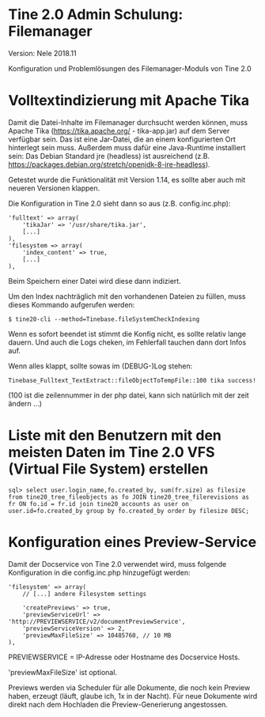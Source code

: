 Tine 2.0 Admin Schulung: Filemanager
=================

Version: Nele 2018.11

Konfiguration und Problemlösungen des Filemanager-Moduls von Tine 2.0

Volltextindizierung mit Apache Tika
=================

Damit die Datei-Inhalte im Filemanager durchsucht werden können, muss Apache Tika (https://tika.apache.org/ - tika-app.jar)
 auf dem Server verfügbar sein. Das ist eine Jar-Datei, die an einem konfigurierten
 Ort hinterlegt sein muss. Außerdem muss dafür eine Java-Runtime installiert sein:
 Das Debian Standard jre (headless) ist ausreichend (z.B. https://packages.debian.org/stretch/openjdk-8-jre-headless).

Getestet wurde die Funktionalität mit Version 1.14, es sollte aber auch mit neueren Versionen klappen.

Die Konfiguration in Tine 2.0 sieht dann so aus (z.B. config.inc.php):

    'fulltext' => array(
        'tikaJar' => '/usr/share/tika.jar',
        [...]
    ),
    'filesystem => array(
        'index_content' => true,
        [...]
    ), 

Beim Speichern einer Datei wird diese dann indiziert.

Um den Index nachträglich mit den vorhandenen Dateien zu füllen, muss dieses Kommando aufgerufen werden:

    $ tine20-cli --method=Tinebase.fileSystemCheckIndexing

Wenn es sofort beendet ist stimmt die Konfig nicht,  es sollte relativ lange dauern. Und auch die Logs cheken,
 im Fehlerfall tauchen dann dort Infos auf.

Wenn alles klappt, sollte sowas im (DEBUG-)Log stehen:

    Tinebase_Fulltext_TextExtract::fileObjectToTempFile::100 tika success!

(100 ist die zeilennummer in der php datei, kann sich natürlich mit der zeit ändern ...)

Liste mit den Benutzern mit den meisten Daten im Tine 2.0 VFS (Virtual File System) erstellen
=====

    sql> select user.login_name,fo.created_by, sum(fr.size) as filesize from tine20_tree_fileobjects as fo JOIN tine20_tree_filerevisions as fr ON fo.id = fr.id join tine20_accounts as user on user.id=fo.created_by group by fo.created_by order by filesize DESC;

Konfiguration eines Preview-Service
=====

Damit der Docservice von Tine 2.0 verwendet wird, muss folgende Konfiguration in die config.inc.php
 hinzugefügt werden:

    'filesystem' => array(
        // [...] andere Filesystem settings
        
        'createPreviews' => true,
        'previewServiceUrl' => 'http://PREVIEWSERVICE/v2/documentPreviewService',
        'previewServiceVersion' => 2,
        'previewMaxFileSize' => 10485760, // 10 MB
    ),

PREVIEWSERVICE = IP-Adresse oder Hostname des Docservice Hosts.

'previewMaxFileSize' ist optional.

Previews werden via Scheduler für alle Dokumente, die noch kein Preview haben, erzeugt
 (läuft, glaube ich, 1x in der Nacht). Für neue Dokumente wird direkt nach dem Hochladen
 die Preview-Generierung angestossen.
